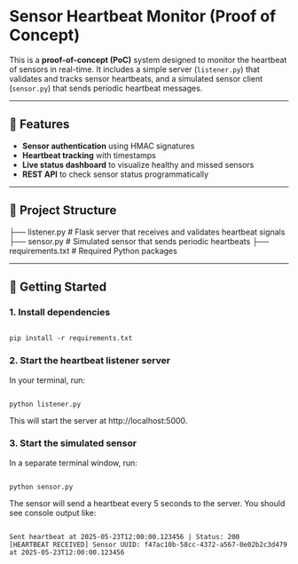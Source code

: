 # Sensor Heartbeat Monitor (Proof of Concept)

This is a **proof-of-concept (PoC)** system designed to monitor the heartbeat of sensors in real-time. It includes a simple server (`listener.py`) that validates and tracks sensor heartbeats, and a simulated sensor client (`sensor.py`) that sends periodic heartbeat messages.

---

## 🔧 Features

- **Sensor authentication** using HMAC signatures
- **Heartbeat tracking** with timestamps
- **Live status dashboard** to visualize healthy and missed sensors
- **REST API** to check sensor status programmatically

---

## 📁 Project Structure

├── listener.py # Flask server that receives and validates heartbeat signals
├── sensor.py # Simulated sensor that sends periodic heartbeats
├── requirements.txt # Required Python packages


---

## 🚀 Getting Started

### 1. Install dependencies
<pre><code>
pip install -r requirements.txt
</code></pre>

### 2. Start the **heartbeat listener server**

In your terminal, run:

<pre><code>
python listener.py
</code></pre>

This will start the server at http://localhost:5000.


### 3. Start the simulated sensor
In a separate terminal window, run:
<pre><code>
python sensor.py
</code></pre>

The sensor will send a heartbeat every 5 seconds to the server.
You should see console output like:
<pre><code>
Sent heartbeat at 2025-05-23T12:00:00.123456 | Status: 200
[HEARTBEAT RECEIVED] Sensor UUID: f47ac10b-58cc-4372-a567-0e02b2c3d479 at 2025-05-23T12:00:00.123456
</code></pre>

